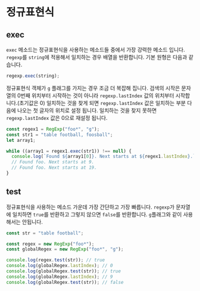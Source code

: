# 정규표현식

## exec

`exec` 메소드는 정규표현식을 사용하는 메소드들 중에서 가장 강력한 메소드 입니다. `regexp`를 `string`에 적용해서 일치하는 경우 배열을 반환합니다.
기본 원형은 다음과 같습니다.

```js
regexp.exec(string);
```

정규표현식 객체가 `g` 플래그를 가지는 경우 조금 더 복잡해 집니다. 검색의 시작은 문자열의 0번째 위치부터 시작하는 것이 아니라 `regexp.lastIndex` 값의 위치부터 시작합니다.(초기값은 0) 일치하는 것을 찾게 되면 `regexp.lastIndex` 값은 일치하는 부분 다음에 나오는 첫 글자의 위치로 설정 됩니다. 일치하는 것을 찾지 못하면 `regexp.lastIndex` 값은 0으로 재설정 됩니다.

```js
const regex1 = RegExp("foo*", "g");
const str1 = "table football, foosball";
let array1;

while ((array1 = regex1.exec(str1)) !== null) {
  console.log(`Found ${array1[0]}. Next starts at ${regex1.lastIndex}.`);
  // Found foo. Next starts at 9.
  // Found foo. Next starts at 19.
}
```

## test

정규표현식을 사용하는 메소드 가운데 가장 간단하고 가장 빠릅니다. `regexp`가 문자열에 일치하면 `true`를 반환하고 그렇지 않으면 `false`를 반환합니다. `g`플래그와 같이 사용해서는 안됩니다.

```js
const str = "table football";

const regex = new RegExp("foo*");
const globalRegex = new RegExp("foo*", "g");

console.log(regex.test(str)); // true
console.log(globalRegex.lastIndex); // 0
console.log(globalRegex.test(str)); // true
console.log(globalRegex.lastIndex); // 9
console.log(globalRegex.test(str)); // false
```
